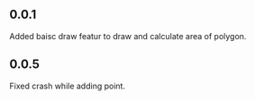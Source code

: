 ## 0.0.1

Added baisc draw featur to draw and calculate area of polygon.


## 0.0.5

Fixed crash while adding point.